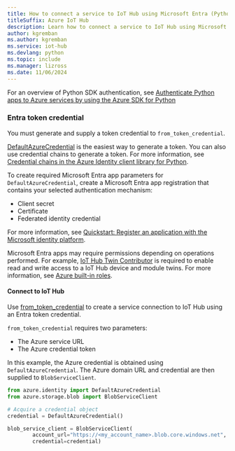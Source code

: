 ```yaml
---
title: How to connect a service to IoT Hub using Microsoft Entra (Python)
titleSuffix: Azure IoT Hub
description: Learn how to connect a service to IoT Hub using Microsoft Entra and the Azure IoT Hub SDK for Python.
author: kgremban
ms.author: kgremban
ms.service: iot-hub
ms.devlang: python
ms.topic: include
ms.manager: lizross
ms.date: 11/06/2024
---
```


For an overview of Python SDK authentication, see [Authenticate Python apps to Azure services by using the Azure SDK for Python](/azure/developer/python/sdk/authentication/overview)

### Entra token credential

You must generate and supply a token credential to `from_token_credential`.

[DefaultAzureCredential](/azure/developer/python/sdk/authentication/overview#use-defaultazurecredential-in-an-application) is the easiest way to generate a token. You can also use credential chains to generate a token. For more information, see [Credential chains in the Azure Identity client library for Python](/azure/developer/python/sdk/authentication/credential-chains).

To create required Microsoft Entra app parameters for `DefaultAzureCredential`, create a Microsoft Entra app registration that contains your selected authentication mechanism:

* Client secret
* Certificate
* Federated identity credential

For more information, see [Quickstart: Register an application with the Microsoft identity platform](/entra/identity-platform/quickstart-register-app).

Microsoft Entra apps may require permissions depending on operations performed. For example, [IoT Hub Twin Contributor](/azure/role-based-access-control/built-in-roles/internet-of-things#iot-hub-twin-contributor) is required to enable read and write access to a IoT Hub device and module twins. For more information, see [Azure built-in roles](/azure/role-based-access-control/built-in-roles#internet-of-things).

#### Connect to IoT Hub

Use [from_token_credential](/python/api/azure-iot-hub/azure.iot.hub.iothubregistrymanager?#azure-iot-hub-iothubregistrymanager-from-token-credential) to create a service connection to IoT Hub using an Entra token credential.

`from_token_credential` requires two parameters:

* The Azure service URL
* The Azure credential token

In this example, the Azure credential is obtained using `DefaultAzureCredential`. The Azure domain URL and credential are then supplied to `BlobServiceClient`.

```python
from azure.identity import DefaultAzureCredential
from azure.storage.blob import BlobServiceClient

# Acquire a credential object
credential = DefaultAzureCredential()

blob_service_client = BlobServiceClient(
        account_url="https://<my_account_name>.blob.core.windows.net",
        credential=credential)
```
